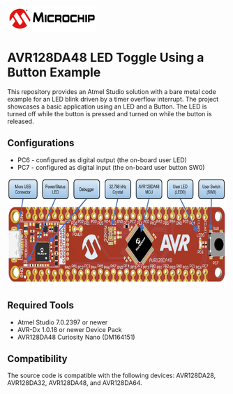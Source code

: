 <img src="images/microchiptechnologyinc.png" height="60">

# AVR128DA48 LED Toggle Using a Button Example
This repository provides an Atmel Studio solution with a bare metal code example for an LED blink driven by a timer overflow interrupt.
The project showcases a basic application using an LED and a Button. The LED is turned off while the button is pressed and turned on while the button is released.

## Configurations
- PC6 - configured as digital output (the on-board user LED)
- PC7 - configured as digital input (the on-board user button SW0)

<img src="images/AVR128DA48_CNANO_instructions.PNG" height="250">

## Required Tools
- Atmel Studio 7.0.2397 or newer
- AVR-Dx 1.0.18 or newer Device Pack
- AVR128DA48 Curiosity Nano (DM164151)

## Compatibility
The source code is compatible with the following devices: AVR128DA28, AVR128DA32, AVR128DA48, and AVR128DA64.
